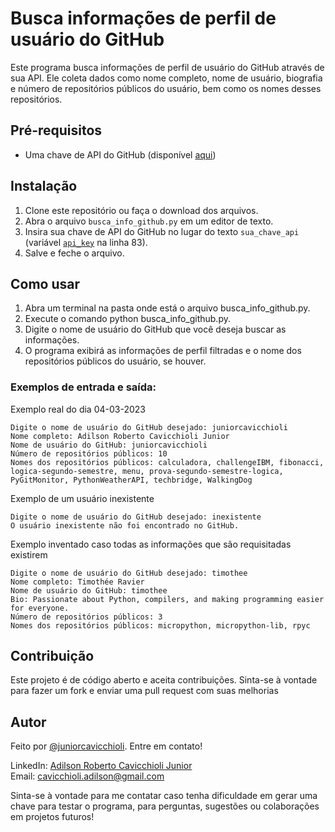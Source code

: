 # Busca informações de perfil de usuário do GitHub
Este programa busca informações de perfil de usuário do GitHub através de sua API. Ele coleta dados como nome completo, nome de usuário, biografia e número de repositórios públicos do usuário, bem como os nomes desses repositórios.

## Pré-requisitos
- Uma chave de API do GitHub (disponível [aqui](https://github.com/settings/tokens))

## Instalação
1. Clone este repositório ou faça o download dos arquivos.
2. Abra o arquivo `busca_info_github.py` em um editor de texto.
3. Insira sua chave de API do GitHub no lugar do texto `sua_chave_api` (variável [`api_key`](https://github.com/juniorcavicchioli/PyGitMonitor/blob/main/busca_info_github.py#L83) na linha 83).
4. Salve e feche o arquivo.

## Como usar
1. Abra um terminal na pasta onde está o arquivo busca_info_github.py.
2. Execute o comando python busca_info_github.py.
3. Digite o nome de usuário do GitHub que você deseja buscar as informações.
4. O programa exibirá as informações de perfil filtradas e o nome dos repositórios públicos do usuário, se houver.

### Exemplos de entrada e saída:

Exemplo real do dia 04-03-2023
```console
Digite o nome de usuário do GitHub desejado: juniorcavicchioli
Nome completo: Adilson Roberto Cavicchioli Junior
Nome de usuário do GitHub: juniorcavicchioli
Número de repositórios públicos: 10
Nomes dos repositórios públicos: calculadora, challengeIBM, fibonacci, logica-segundo-semestre, menu, prova-segundo-semestre-logica, PyGitMonitor, PythonWeatherAPI, techbridge, WalkingDog
```

Exemplo de um usuário inexistente
```console
Digite o nome de usuário do GitHub desejado: inexistente
O usuário inexistente não foi encontrado no GitHub.
```

Exemplo inventado caso todas as informações que são requisitadas existirem
```console
Digite o nome de usuário do GitHub desejado: timothee
Nome completo: Timothée Ravier
Nome de usuário do GitHub: timothee
Bio: Passionate about Python, compilers, and making programming easier for everyone.
Número de repositórios públicos: 3
Nomes dos repositórios públicos: micropython, micropython-lib, rpyc
```

## Contribuição
Este projeto é de código aberto e aceita contribuições. Sinta-se à vontade para fazer um fork e enviar uma pull request com suas melhorias

## Autor
Feito por [@juniorcavicchioli](https://github.com/juniorcavicchioli?tab=repositories). Entre em contato!

LinkedIn: [Adilson Roberto Cavicchioli Junior](https://www.linkedin.com/in/adilson-roberto-cavicchioli-junior-6816b7192?lipi=urn%3Ali%3Apage%3Ad_flagship3_profile_view_base_contact_details%3BIpMh5bVEQOi82%2FRHJ6oxkg%3D%3D) <br>
Email: [cavicchioli.adilson@gmail.com](mailto:cavicchioli.adilson@gmail.com)

Sinta-se à vontade para me contatar caso tenha dificuldade em gerar uma chave para testar o programa, para perguntas, sugestões ou colaborações em projetos futuros!
